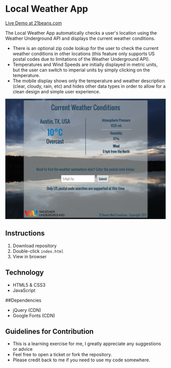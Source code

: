 # Local Weather App
[Live Demo at 21beans.com](http://www.21beans.com/weather)

The Local Weather App automatically checks a user's location using the Weather Underground API and displays the current weather conditions. 
* There is an optional zip code lookup for the user to check the current weather conditions in other locations (this feature only supports US postal codes due to limitations of the Weather Underground API). 
* Temperatures and Wind Speeds are initially displayed in metric units, but the user can switch to imperial units by simply clicking on the temperature. 
* The mobile display shows only the temperature and weather description (clear, cloudy, rain, etc) and hides other data types in order to allow for a clean design and simple user experience.

![Screenshot](screenshot.png)

## Instructions
1. Download repository
2. Double-click `index.html`
3. View in browser

## Technology
* HTML5 & CSS3
* JavaScript

##Dependencies
* jQuery (CDN)
* Google Fonts (CDN)

## Guidelines for Contribution
- This is a learning exercise for me, I greatly appreciate any suggestions or advice 
- Feel free to open a ticket or fork the repository. 
- Please credit back to me if you need to use my code somewhere.

